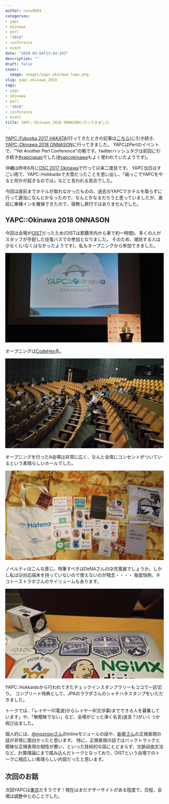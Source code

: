 ```yaml
---
author: nasa9084
categories:
- yapc
- okinawa
- perl
- "2018"
- conference
- event
date: "2018-03-04T13:44:24Z"
description: ""
draft: false
cover:
  image: images/yapc_okinawa_logo.png
slug: yapc_okinawa_2018
tags:
- yapc
- okinawa
- perl
- "2018"
- conference
- event
title: YAPC::Okinawa 2018 ONNASONに行ってきました
---
```



[YAPC::Fukuoka 2017 HAKATA](https://yapcjapan.org/2017fukuoka/)(行ってきたときの記事は[こちら](/yapc_fukuoka_2017))に引き続き、[YAPC::Okinawa 2018 ONNASON](http://yapcjapan.org/2018okinawa/)に行ってきました。
YAPCはPerlのイベントで、"Yet Another Perl Conference"の略です。twitterハッシュタグは前回に引き続き[#yapcjapan](https://twitter.com/hashtag/yapcjapan)でした([#yapcokinawa](https://twitter.com/hashtag/yapcokinawa)もよく使われていたようです)。

沖縄は昨年6月に[OSC 2017 Okinawa](https://www.ospn.jp/osc2017-okinawa/)で行って以来二度目です。
YAPC当日はすごい雨で、YAPC::Hokkaidoで大雪だったことを思い出し、「端っこでYAPCをやると何かが起きるのでは」などと言われる具合でした。

今回は直前までホテルが取れなかったものの、過去のYAPCでホテルを取らずに行って適当になんとかなったので、なんとかなるだろうと思っていましたが、直前に東横インを確保できたので、宿無し旅行ではありませんでした。

## YAPC::Okinawa 2018 ONNASON
今回は会場が[OIST](https://www.oist.jp/ja)だったため(OISTは那覇市内から車で約一時間)、多くの人がスタッフが手配した往復バスでの参加となりました。
そのため、寝坊する人は少なく(いなくはなかったようです)、私もオープニングから参加できました。

![オープニング](images/DXUy35dVoAEkQne.jpg-large.jpg)

オープニングは[CodeHex](https://twitter.com/codehex)氏。

![A会場](images/DXUpGixUMAAOpZj.jpg)

オープニングを行ったA会場は非常に広く、なんと全席にコンセントがついているという素晴らしいホールでした。

![YAPC::Okinawaノベルティ](images/54633d19-4e99-459c-9c91-53227a76917b.jpg)

ノベルティはこんな感じ。特筆すべきはDeNAさんのQi充電器でしょうか。しかし私はQi対応端末を持っていないので使えないのが残念・・・・
毎度恒例、ネコトーストラボさんのサイリュームもあります。

![スタンプラリーフルコンプ！](images/DXVLQA5V4AIGsir.jpg)

YAPC::Hokkaidoから行われてきたチェックインスタンプラリーもココで一区切り。
コンプリート特典として、JPAのラクダさんのシャチハタスタンプをいただきました。

トークでは、「レイヤー0(電波)からレイヤー8(交渉事)までできる人を募集しています」や、「無曖昧でない」など、会場がどっと沸く名言(迷言？)がいくつか飛び出ました。

個人的には、[@moznionさん](https://twitter.com/moznion)のInlineモジュールの話や、[新屋さん](https://twitter.com/sinya8282)の正規表現の話が非常に面白かったと思います。
特に、正規表現の話ではバックトラックと曖昧な正規表現の相性が悪い、といった技術的な話にとどまらず、文脈自由文法など、計算理論にまで踏み込んだトークとなっており、OISTという会場でのトークに相応しい素晴らしい内容だったと思います。

## 次回のお話

次回YAPCは[東京](http://yapcjapan.org/2018tokyo/)だそうです！現在はまだテザーサイトがある程度で、日程、会場は調整中とのことでした。

